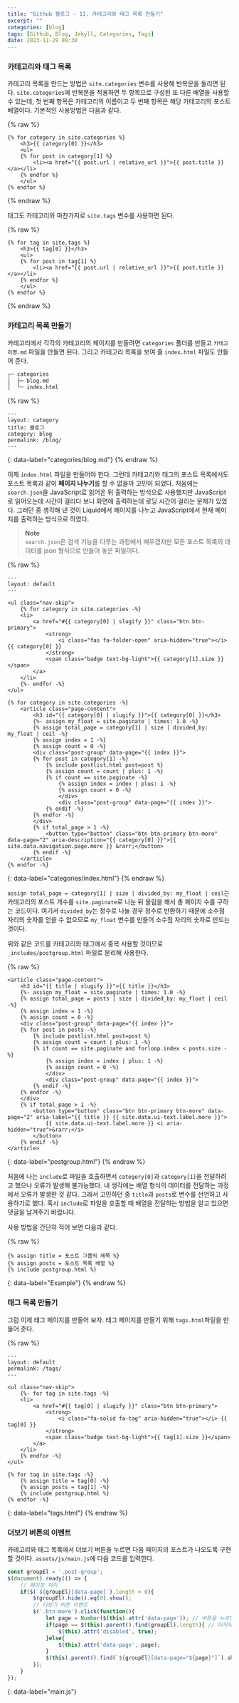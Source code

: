 ```yaml
---
title: "Github 블로그 - 11. 카테고리와 태그 목록 만들기"
excerpt: ""
categories: [blog]
tags: [Github, Blog, Jekyll, Categories, Tags]
date: 2023-11-29 09:30
---
```


### 카테고리와 태그 목록

카테고리 목록을 만드는 방법은 `site.categories` 변수를 사용해 반복문을 돌리면 된다. `site.categories`에 반복문을 적용하면 두 항목으로 구성된 또 다른 배열을 사용할 수 있는데, 첫 번째 항목은 카테고리의 이름이고 두 번째 항목은 해당 카테고리의 포스트 배열이다. 기본적인 사용방법은 다음과 같다.

{% raw %}
```liquid
{% for category in site.categories %}
	<h3>{{ category[0] }}</h3>
	<ul>
	{% for post in category[1] %}
		<li><a href="{{ post.url | relative_url }}">{{ post.title }}</a></li>
	{% endfor %}
	</ul>
{% endfor %}
```
{% endraw %}

태그도 카테고리와 마찬가지로 `site.tags` 변수를 사용하면 된다.

{% raw %}
```liquid
{% for tag in site.tags %}
	<h3>{{ tag[0] }}</h3>
	<ul>
	{% for post in tag[1] %}
		<li><a href="{{ post.url | relative_url }}">{{ post.title }}</a></li>
	{% endfor %}
	</ul>
{% endfor %}
```
{% endraw %}

### 카테고리 목록 만들기

카테고리에서 각각의 카테고리의 페이지를 만들려면 `categories` 폴더를 만들고 `카테고리명.md` 파일을 만들면 된다. 그리고 카테고리 목록을 보여 줄 `index.html` 파일도 만들어 준다.

```bash
┌─ categories
│  ├─ blog.md
│  └─ index.html
```

{% raw %}
```liquid
---
layout: category
title: 블로그
category: blog
permalink: /blog/
---
```
{: data-label="categories/blog.md"}
{% endraw %}

이제 `index.html` 파일을 만들어야 한다. 그런데 카테고리와 태그의 포스트 목록에서도 포스트 목록과 같이 **페이지 나누기**를 할 수 없을까 고민이 되었다. 처음에는 `search.json`을 JavaScript로 읽어온 뒤 출력하는 방식으로 사용했지만 JavaScript로 읽어오는데 시간이 걸리다 보니 화면에 출력하는데 로딩 시간이 걸리는 문제가 있었다. 그러던 중 생각해 낸 것이 Liquid에서 페이지를 나누고 JavaScript에서 현재 페이지를 출력하는 방식으로 하였다.

> **Note**  
> `search.json`은 검색 기능을 다루는 과정에서 배우겠지만 모든 포스트 목록의 데이터를 json 형식으로 만들어 놓은 파일이다.

{% raw %}
```liquid
---
layout: default
---

<ul class="nav-skip">
	{% for category in site.categories -%}
	<li>
		<a href="#{{ category[0] | slugify }}" class="btn btn-primary">
			<strong>
				<i class="fas fa-folder-open" aria-hidden="true"></i> {{ category[0] }}
			</strong>
			<span class="badge text-bg-light">{{ category[1].size }}</span>
		</a>
	</li>
	{%- endfor -%}
</ul>

{% for category in site.categories -%}
	<article class="page-content">
		<h3 id="{{ category[0] | slugify }}">{{ category[0] }}</h3>
		{%- assign my_float = site.paginate | times: 1.0 -%}
		{% assign total_page = category[1] | size | divided_by: my_float | ceil -%}
		{% assign index = 1 -%}
		{% assign count = 0 -%}
		<div class="post-group" data-page="{{ index }}">
		{% for post in category[1] -%}
			{% include postlist.html post=post %}
			{% assign count = count | plus: 1 -%}
			{% if count == site.paginate -%}
				{% assign index = index | plus: 1 -%}
				{% assign count = 0 -%}
				</div>
				<div class="post-group" data-page="{{ index }}">
			{% endif -%}
		{% endfor -%}
		</div>
		{% if total_page > 1 -%}
			<button type="button" class="btn btn-primary btn-more" data-page="2" aria-description="{{ category[0] }}">{{ site.data.navigation.page.more }} &rarr;</button>
		{% endif -%}
	</article>
{% endfor -%}
```
{: data-label="categories/index.html"}
{% endraw %}

`assign total_page = category[1] | size | divided_by: my_float | ceil`는 카테고리의 포스트 개수를 `site.paginate`로 나눈 뒤 올림을 해서 총 페이지 수를 구하는 코드이다. 여기서 `divided_by`는 정수로 나눌 경우 정수로 반환하기 때문에 소수점 자리의 숫자를 얻을 수 없으므로 `my_float` 변수를 만들어 소수점 자리의 숫자로 만드는 것이다.

위와 같은 코드를 카테고리와 태그에서 중복 사용할 것이므로 `_includes/postgroup.html` 파일로 분리해 사용한다.

{% raw %}
```liquid
<article class="page-content">
	<h3 id="{{ title | slugify }}">{{ title }}</h3>
	{%- assign my_float = site.paginate | times: 1.0 -%}
	{% assign total_page = posts | size | divided_by: my_float | ceil -%}
	{% assign index = 1 -%}
	{% assign count = 0 -%}
	<div class="post-group" data-page="{{ index }}">
	{% for post in posts -%}
		{% include postlist.html post=post %}
		{% assign count = count | plus: 1 -%}
		{% if count == site.paginate and forloop.index < posts.size -%}
			{% assign index = index | plus: 1 -%}
			{% assign count = 0 -%}
			</div>
			<div class="post-group" data-page="{{ index }}">
		{% endif -%}
	{% endfor -%}
	</div>
	{% if total_page > 1 -%}
		<button type="button" class="btn btn-primary btn-more" data-page="2" aria-label="{{ title }} {{ site.data.ui-text.label.more }}">
			{{ site.data.ui-text.label.more }} <i aria-hidden="true">&rarr;</i>
		</button>
	{% endif -%}
</article>
```
{: data-label="postgroup.html"}
{% endraw %}

처음에 나는 `include`로 파일을 호출하면서 `category[0]`과 `category[1]`을 전달하려고 했으나 오류가 발생해 불가능했다. 내 생각에는 배열 형식의 데이터를 전달하는 과정에서 오류가 발생한 것 같다. 그래서 고민하던 중 `title`과 `posts`로 변수를 선언하고 사용하기로 했다. 혹시 `include`로 파일을 호출할 때 배열을 전달하는 방법을 알고 있으면 댓글을 남겨주기 바랍니다.

사용 방법을 간단히 적어 보면 다음과 같다.

{% raw %}
```liquid
{% assign title = 포스트 그룹의 제목 %}
{% assign posts = 포스트 목록 배열 %}
{% include postgroup.html %}
```
{: data-label="Example"}
{% endraw %}

### 태그 목록 만들기

그럼 이제 태그 페이지를 만들어 보자. 태그 페이지를 만들기 위해 `tags.html`파일을 만들어 준다.

{% raw %}
```liquid
---
layout: default
permalink: /tags/
---

<ul class="nav-skip">
	{%- for tag in site.tags -%}
	<li>
		<a href="#{{ tag[0] | slugify }}" class="btn btn-primary">
			<strong>
				<i class="fa-solid fa-tag" aria-hidden="true"></i> {{ tag[0] }}
			</strong>
			<span class="badge text-bg-light">{{ tag[1].size }}</span>
		</a>
	</li>
	{% endfor -%}
</ul>

{% for tag in site.tags -%}
	{% assign title = tag[0] -%}
	{% assign posts = tag[1] -%}
	{% include postgroup.html %}
{% endfor -%}
```
{: data-label="tags.html"}
{% endraw %}

### 더보기 버튼의 이벤트

카테고리와 태그 목록에서 더보기 버튼을 누르면 다음 페이지의 포스트가 나오도록 구현할 것이다. `assets/js/main.js`에 다음 코드를 입력한다.

```javascript
const groupEl = '.post-group';
$(document).ready(() => {
	// 페이징 처리
	if($(`${groupEl}[data-page]`).length > 0){
		$(groupEl).hide().eq(0).show();
		// 더보기 버튼 이벤트
		$('.btn-more').click(function(){
			let page = Number($(this).attr('data-page')); // 버튼을 누르면 보여줄 페이지 번호
			if(page == $(this).parent().find(groupEl).length){ // 마지막 페이지인 경우
				$(this).attr('disabled', true);
			}else{
				$(this).attr('data-page', page);
			}
			$(this).parent().find(`${groupEl}[data-page="${page}"]`).show().find('a').eq(0).focus();
		});
	}
});
```
{: data-label="main.js"}
